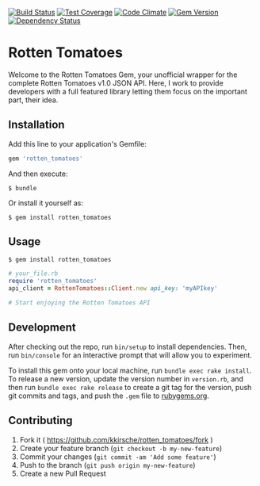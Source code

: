 [![Build Status](https://travis-ci.org/kkirsche/rotten_tomatoes.svg?branch=master)](https://travis-ci.org/kkirsche/rotten_tomatoes) [![Test Coverage](https://codeclimate.com/github/kkirsche/rotten_tomatoes/badges/coverage.svg)](https://codeclimate.com/github/kkirsche/rotten_tomatoes) [![Code Climate](https://codeclimate.com/github/kkirsche/rotten_tomatoes/badges/gpa.svg)](https://codeclimate.com/github/kkirsche/rotten_tomatoes) [![Gem Version](https://badge.fury.io/rb/rotten_tomatoes.svg)](http://badge.fury.io/rb/rotten_tomatoes) [![Dependency Status](https://gemnasium.com/kkirsche/rotten_tomatoes.svg)](https://gemnasium.com/kkirsche/rotten_tomatoes)

# Rotten Tomatoes

Welcome to the Rotten Tomatoes Gem, your unofficial wrapper for the complete Rotten Tomatoes v1.0 JSON API. Here, I work to provide developers with a full featured library letting them focus on the important part, their idea.

## Installation

Add this line to your application's Gemfile:

```ruby
gem 'rotten_tomatoes'
```

And then execute:

```shell
$ bundle
```

Or install it yourself as:

```shell
$ gem install rotten_tomatoes
```

## Usage
```shell
$ gem install rotten_tomatoes
```

```ruby
# your_file.rb
require 'rotten_tomatoes'
api_client = RottenTomatoes::Client.new api_key: 'myAPIkey'

# Start enjoying the Rotten Tomatoes API
```
## Development

After checking out the repo, run `bin/setup` to install dependencies. Then, run `bin/console` for an interactive prompt that will allow you to experiment.

To install this gem onto your local machine, run `bundle exec rake install`. To release a new version, update the version number in `version.rb`, and then run `bundle exec rake release` to create a git tag for the version, push git commits and tags, and push the `.gem` file to [rubygems.org](https://rubygems.org).

## Contributing

1. Fork it ( https://github.com/kkirsche/rotten_tomatoes/fork )
2. Create your feature branch (`git checkout -b my-new-feature`)
3. Commit your changes (`git commit -am 'Add some feature'`)
4. Push to the branch (`git push origin my-new-feature`)
5. Create a new Pull Request
